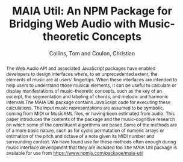 ---
title: "MAIA Util: An NPM Package for Bridging Web Audio with Music-theoretic Concepts"
abstract: "The Web Audio API and associated JavaScript packages have enabled developers to design interfaces where, to an unprecedented extent, the elements of music are at users' fingertips. When these interfaces are intended to help users to understand those musical elements, it can be useful to calculate or display manifestations of music-theoretic concepts, such as the key of an excerpt, the segmentation and labeling of chords, and melodic and harmonic intervals.The MAIA Util package contains JavaScript code for executing these calculations. The input music representations are assumed to be symbolic, coming from MIDI or MusicXML files, or having been estimated from audio. This paper introduces the contents of the package and the music-cognitive research on which some of the constituent algorithms are based.Some of the methods are of a more basic nature, such as for cyclic permutation of numeric arrays or estimation of the pitch and octave of a note given its MIDI number and surrounding context. We have found use for these methods often enough during music interface development that they are included too.The MAIA Util package is available for use from https://www.npmjs.com/package/maia-util"
address: "Trondheim, Norway"
booktitle: "Proceedings of the International Web Audio Conference"
editor: "Xambó, Anna and Martín, Sara R. and Roma, Gerard"
month: "December"
publisher: "NTNU"
series: "WAC '19"
pages: "47--52"
id: "2019_29"
author: "Collins, Tom and Coulon, Christian"
webAuthor: "Tom Collins, Christian Coulon"
track: "Paper"
year: "2019"
tags: year2019
media: https://youtu.be/YPmq9xFK0vA
pdflink: "/_data/papers/pdf/2019/2019_29.pdf"
ISSN: "2663-5844"
---